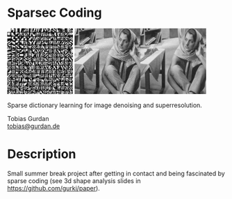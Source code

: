 Sparsec Coding
============

<img src="results/dict.png" width=30% />
<img src="results/denoising/gaussian_50/denoising_L2.png" width=60% />

Sparse dictionary learning for image denoising and superresolution.

Tobias Gurdan<br>
tobias@gurdan.de<br>

Description 
===
Small summer break project after getting in contact and being fascinated by sparse coding (see 3d shape analysis slides in https://github.com/gurki/paper).
